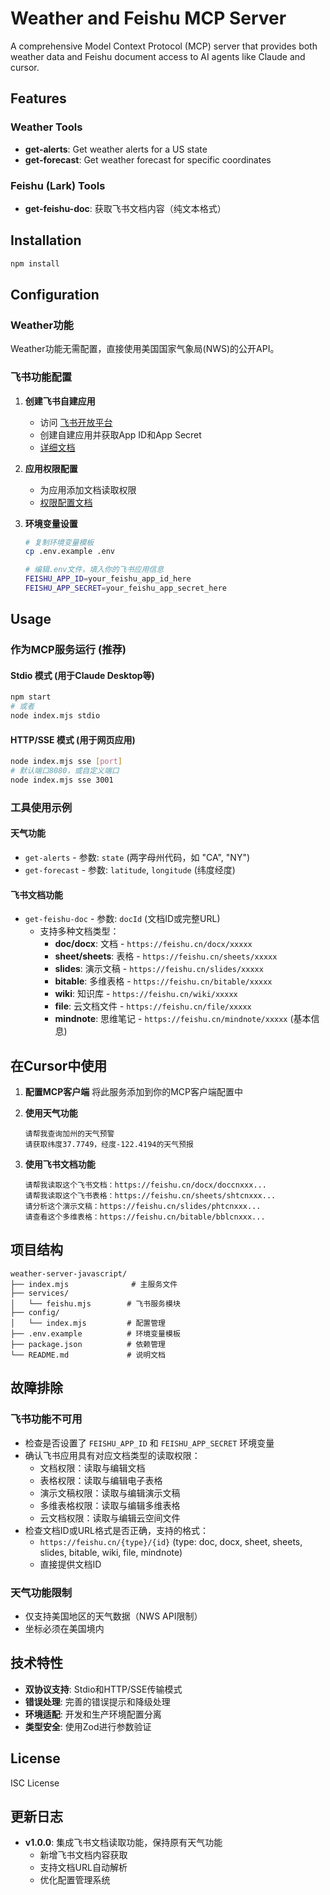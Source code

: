 # Weather and Feishu MCP Server

A comprehensive Model Context Protocol (MCP) server that provides both weather data and Feishu document access to AI agents like Claude and cursor.

## Features

### Weather Tools
- **get-alerts**: Get weather alerts for a US state
- **get-forecast**: Get weather forecast for specific coordinates

### Feishu (Lark) Tools  
- **get-feishu-doc**: 获取飞书文档内容（纯文本格式）

## Installation

```bash
npm install
```

## Configuration

### Weather功能
Weather功能无需配置，直接使用美国国家气象局(NWS)的公开API。

### 飞书功能配置

1. **创建飞书自建应用**
   - 访问 [飞书开放平台](https://open.feishu.cn/)
   - 创建自建应用并获取App ID和App Secret
   - [详细文档](https://open.feishu.cn/document/server-docs/api-call-guide/terminology)

2. **应用权限配置**
   - 为应用添加文档读取权限
   - [权限配置文档](https://open.feishu.cn/document/uAjLw4CM/ugTN1YjL4UTN24CO1UjN/trouble-shooting/how-to-add-permissions-to-app)

3. **环境变量设置**
   ```bash
   # 复制环境变量模板
   cp .env.example .env
   
   # 编辑.env文件，填入你的飞书应用信息
   FEISHU_APP_ID=your_feishu_app_id_here
   FEISHU_APP_SECRET=your_feishu_app_secret_here
   ```

## Usage

### 作为MCP服务运行 (推荐)

#### Stdio 模式 (用于Claude Desktop等)
```bash
npm start
# 或者
node index.mjs stdio
```

#### HTTP/SSE 模式 (用于网页应用)
```bash
node index.mjs sse [port]
# 默认端口8080，或自定义端口
node index.mjs sse 3001
```

### 工具使用示例

#### 天气功能
- `get-alerts` - 参数: `state` (两字母州代码，如 "CA", "NY")
- `get-forecast` - 参数: `latitude`, `longitude` (纬度经度)

#### 飞书文档功能  
- `get-feishu-doc` - 参数: `docId` (文档ID或完整URL)
  - 支持多种文档类型：
    - **doc/docx**: 文档 - `https://feishu.cn/docx/xxxxx`
    - **sheet/sheets**: 表格 - `https://feishu.cn/sheets/xxxxx`
    - **slides**: 演示文稿 - `https://feishu.cn/slides/xxxxx`
    - **bitable**: 多维表格 - `https://feishu.cn/bitable/xxxxx`
    - **wiki**: 知识库 - `https://feishu.cn/wiki/xxxxx`
    - **file**: 云文档文件 - `https://feishu.cn/file/xxxxx`
    - **mindnote**: 思维笔记 - `https://feishu.cn/mindnote/xxxxx` (基本信息)

## 在Cursor中使用

1. **配置MCP客户端**
   将此服务添加到你的MCP客户端配置中

2. **使用天气功能**
   ```
   请帮我查询加州的天气预警
   请获取纬度37.7749，经度-122.4194的天气预报
   ```

3. **使用飞书文档功能**
   ```
   请帮我读取这个飞书文档：https://feishu.cn/docx/doccnxxx...
   请帮我读取这个飞书表格：https://feishu.cn/sheets/shtcnxxx...
   请分析这个演示文稿：https://feishu.cn/slides/phtcnxxx...
   请查看这个多维表格：https://feishu.cn/bitable/bblcnxxx...
   ```

## 项目结构

```
weather-server-javascript/
├── index.mjs              # 主服务文件
├── services/
│   └── feishu.mjs        # 飞书服务模块
├── config/
│   └── index.mjs         # 配置管理
├── .env.example          # 环境变量模板
├── package.json          # 依赖管理
└── README.md             # 说明文档
```

## 故障排除

### 飞书功能不可用
- 检查是否设置了 `FEISHU_APP_ID` 和 `FEISHU_APP_SECRET` 环境变量
- 确认飞书应用具有对应文档类型的读取权限：
  - 文档权限：读取与编辑文档
  - 表格权限：读取与编辑电子表格
  - 演示文稿权限：读取与编辑演示文稿
  - 多维表格权限：读取与编辑多维表格
  - 云文档权限：读取与编辑云空间文件
- 检查文档ID或URL格式是否正确，支持的格式：
  - `https://feishu.cn/{type}/{id}` (type: doc, docx, sheet, sheets, slides, bitable, wiki, file, mindnote)
  - 直接提供文档ID

### 天气功能限制
- 仅支持美国地区的天气数据（NWS API限制）
- 坐标必须在美国境内

## 技术特性

- **双协议支持**: Stdio和HTTP/SSE传输模式
- **错误处理**: 完善的错误提示和降级处理
- **环境适配**: 开发和生产环境配置分离
- **类型安全**: 使用Zod进行参数验证

## License

ISC License

## 更新日志

- **v1.0.0**: 集成飞书文档读取功能，保持原有天气功能
  - 新增飞书文档内容获取
  - 支持文档URL自动解析
  - 优化配置管理系统

